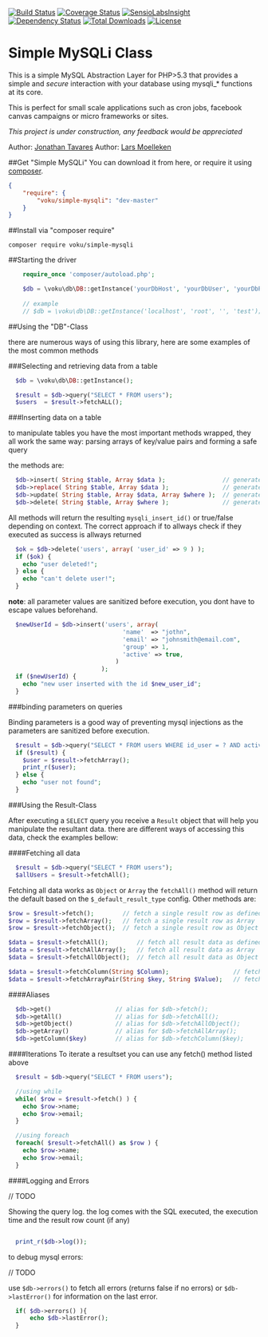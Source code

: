 [![Build Status](https://travis-ci.org/voku/simple-mysqli.svg?branch=master)](https://travis-ci.org/voku/simple-mysqli)
[![Coverage Status](https://coveralls.io/repos/voku/simple-mysqli/badge.svg)](https://coveralls.io/r/voku/simple-mysqli)
[![SensioLabsInsight](https://insight.sensiolabs.com/projects/f1ad7660-6b85-4e1e-a7a3-8489b96b64f8/mini.png)](https://insight.sensiolabs.com/projects/f1ad7660-6b85-4e1e-a7a3-8489b96b64f8)
[![Dependency Status](https://www.versioneye.com/php/voku:simple-mysqli/dev-master/badge.svg)](https://www.versioneye.com/php/voku:simple-mysqli/dev-master)
[![Total Downloads](https://poser.pugx.org/voku/simple-mysqli/downloads.svg)](https://packagist.org/packages/voku/simple-mysqli)
[![License](https://poser.pugx.org/voku/simple-mysqli/license.svg)](https://packagist.org/packages/voku/simple-mysqli)


Simple MySQLi Class
===================


This is a simple MySQL Abstraction Layer for PHP>5.3 that provides a simple and _secure_ interaction with your database using mysqli_* functions at its core.

This is perfect for small scale applications such as cron jobs, facebook canvas campaigns or micro frameworks or sites.

_This project is under construction, any feedback would be appreciated_

Author: [Jonathan Tavares](https://github.com/entomb)
Author: [Lars Moelleken](http://github.com/voku)


##Get "Simple MySQLi"
You can download it from here, or require it using [composer](https://packagist.org/packages/voku/simple-mysqli).
```json
{
    "require": {
		"voku/simple-mysqli": "dev-master"
	}
}
```

##Install via "composer require"
```shell
composer require voku/simple-mysqli
```


##Starting the driver

```php
    require_once 'composer/autoload.php';

    $db = \voku\db\DB::getInstance('yourDbHost', 'yourDbUser', 'yourDbPassword', 'yourDbName');
    
    // example
    // $db = \voku\db\DB::getInstance('localhost', 'root', '', 'test');

```



##Using the "DB"-Class

there are numerous ways of using this library, here are some examples of the most common methods

###Selecting and retrieving data from a table

```php
  $db = \voku\db\DB::getInstance();

  $result = $db->query("SELECT * FROM users");
  $users  = $result->fetchALL();
```

###Inserting data on a table

to manipulate tables you have the most important methods wrapped,
they all work the same way: parsing arrays of key/value pairs and forming a safe query

the methods are:
```php
  $db->insert( String $table, Array $data );                // generates an INSERT query
  $db->replace( String $table, Array $data );               // generates an REPLACE query
  $db->update( String $table, Array $data, Array $where );  // generates an UPDATE query
  $db->delete( String $table, Array $where );               // generates a DELETE query
```

All methods will return the resulting `mysqli_insert_id()` or true/false depending on context.
The correct approach if to allways check if they executed as success is allways returned

```php
  $ok = $db->delete('users', array( 'user_id' => 9 ) );
  if ($ok) {
    echo "user deleted!";
  } else {
    echo "can't delete user!";
  }
```

**note**: all parameter values are sanitized before execution, you dont have to escape values beforehand.

```php
  $newUserId = $db->insert('users', array(
                                'name'  => "jothn",
                                'email' => "johnsmith@email.com",
                                'group' => 1,
                                'active' => true,
                              )
                          );
  if ($newUserId) {
    echo "new user inserted with the id $new_user_id";
  }
```


###binding parameters on queries

Binding parameters is a good way of preventing mysql injections as the parameters are sanitized before execution.

```php
  $result = $db->query("SELECT * FROM users WHERE id_user = ? AND active = ? LIMIT 1",array(11,1));
  if ($result) {
    $user = $result->fetchArray();
    print_r($user);
  } else {
    echo "user not found";
  }
```

###Using the Result-Class

After executing a `SELECT` query you receive a `Result` object that will help you manipulate the resultant data.
there are different ways of accessing this data, check the examples bellow:

####Fetching all data
```php
  $result = $db->query("SELECT * FROM users");
  $allUsers = $result->fetchAll();
```
Fetching all data works as `Object` or `Array` the `fetchAll()` method will return the default based on the `$_default_result_type` config.
Other methods are:

```php
$row = $result->fetch();        // fetch a single result row as defined by the config (Array or Object)
$row = $result->fetchArray();   // fetch a single result row as Array
$row = $result->fetchObject();  // fetch a single result row as Object

$data = $result->fetchAll();        // fetch all result data as defined by the config (Array or Object)
$data = $result->fetchAllArray();   // fetch all result data as Array
$data = $result->fetchAllObject();  // fetch all result data as Object

$data = $result->fetchColumn(String $Column);                  // fetch a single column in a 1 dimention Array
$data = $result->fetchArrayPair(String $key, String $Value);   // fetch data as a key/value pair Array.

```
####Aliases
```php
  $db->get()                  // alias for $db->fetch();
  $db->getAll()               // alias for $db->fetchAll();
  $db->getObject()            // alias for $db->fetchAllObject();
  $db->getArray()             // alias for $db->fetchAllArray();
  $db->getColumn($key)        // alias for $db->fetchColumn($key);
```

####Iterations
To iterate a resultset you can use any fetch() method listed above

```php
  $result = $db->query("SELECT * FROM users");

  //using while
  while( $row = $result->fetch() ) {
    echo $row->name;
    echo $row->email;
  }

  //using foreach
  foreach( $result->fetchAll() as $row ) {
    echo $row->name;
    echo $row->email;
  }

```

####Logging and Errors

// TODO

Showing the query log. the log comes with the SQL executed, the execution time and the result row count (if any)
```php

  print_r($db->log());

```

to debug mysql errors:

// TODO

use `$db->errors()` to fetch all errors (returns false if no errors) or `$db->lastError()` for information on the last error.

```php
  if( $db->errors() ){
      echo $db->lastError();
  }
```




